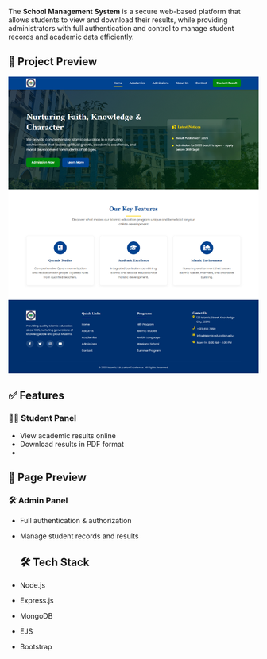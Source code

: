 The **School Management System** is a secure web-based platform that allows students to view and download their results, while providing administrators with full authentication and control to manage student records and academic data efficiently.  

## 📸 Project Preview  
![App Screenshot](https://github.com/skimtaj/School-Management-Project/raw/5f0a034c6b1fee48c9c237bd3b4fdea5eaf743a7/screencapture-localhost-3000-JUK-2025-08-16-14_53_47%20(1).jpg)


## ✅ Features  
### 👩‍🎓 Student Panel  
- View academic results online  
- Download results in PDF format
- 
## 📸 Page Preview  


### 🛠️ Admin Panel  
- Full authentication & authorization  
- Manage student records and results

  ## 🛠️ Tech Stack  
- Node.js  
- Express.js  
- MongoDB  
- EJS  
- Bootstrap  
